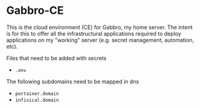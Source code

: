 # Gabbro-CE

This is the cloud environment (CE) for Gabbro, my home server. The intent is for this to offer all the infrastructural applications required to deploy applications on my "working" server (e.g. secret management, automation, etc).

Files that need to be added with secrets
- `.env`

The following subdomains need to be mapped in dns

- `portainer.domain`
- `infisical.domain`

